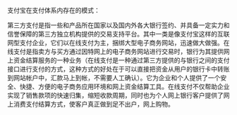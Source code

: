 支付宝在支付体系内存在的模式：

第三方支付是指一些和产品所在国家以及国内外各大银行签约、并具备一定实力和信誉保障的第三方独立机构提供的交易支持平台。其中一类是像支付宝这样的互联网型支付企业，它们以在线支付为主，捆绑大型电子商务网站，迅速做大做强。在线支付是指卖方与买方通过因特网上的电子商务网站进行交易时，银行为其提供网上资金结算服务的一种业务（在线支付是一种通过第三方提供的与银行之间的支付接口进行支付的方式，这种方式的好处在于可以直接把资金从用户的银行卡中转账到网站帐户中，汇款马上到帐，不需要人工确认）。它为企业和个人提供了一个安全、快捷、方便的电子商务应用环境和网上资金结算工具。在线支付不仅帮助企业实现了销售款项的快速归集，缩短收款周期，同时也为个人网上银行客户提供了网上消费支付结算方式，使客户真正做到足不出户，网上购物。